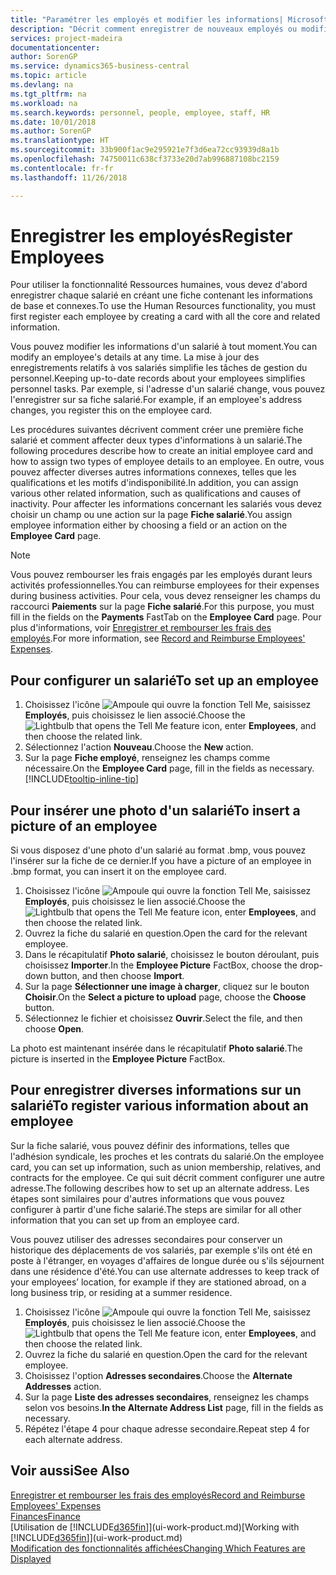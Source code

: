 ```yaml
---
title: "Paramétrer les employés et modifier les informations| Microsoft Docs"
description: "Décrit comment enregistrer de nouveaux employés ou modifier les informations concernant ceux existants."
services: project-madeira
documentationcenter: 
author: SorenGP
ms.service: dynamics365-business-central
ms.topic: article
ms.devlang: na
ms.tgt_pltfrm: na
ms.workload: na
ms.search.keywords: personnel, people, employee, staff, HR
ms.date: 10/01/2018
ms.author: SorenGP
ms.translationtype: HT
ms.sourcegitcommit: 33b900f1ac9e295921e7f3d6ea72cc93939d8a1b
ms.openlocfilehash: 74750011c638cf3733e20d7ab996887108bc2159
ms.contentlocale: fr-fr
ms.lasthandoff: 11/26/2018

---
```

# <a name="register-employees"></a><span data-ttu-id="ac987-103">Enregistrer les employés</span><span class="sxs-lookup"><span data-stu-id="ac987-103">Register Employees</span></span>
<span data-ttu-id="ac987-104">Pour utiliser la fonctionnalité Ressources humaines, vous devez d'abord enregistrer chaque salarié en créant une fiche contenant les informations de base et connexes.</span><span class="sxs-lookup"><span data-stu-id="ac987-104">To use the Human Resources functionality, you must first register each employee by creating a card with all the core and related information.</span></span>

<span data-ttu-id="ac987-105">Vous pouvez modifier les informations d'un salarié à tout moment.</span><span class="sxs-lookup"><span data-stu-id="ac987-105">You can modify an employee's details at any time.</span></span> <span data-ttu-id="ac987-106">La mise à jour des enregistrements relatifs à vos salariés simplifie les tâches de gestion du personnel.</span><span class="sxs-lookup"><span data-stu-id="ac987-106">Keeping up-to-date records about your employees simplifies personnel tasks.</span></span> <span data-ttu-id="ac987-107">Par exemple, si l'adresse d'un salarié change, vous pouvez l'enregistrer sur sa fiche salarié.</span><span class="sxs-lookup"><span data-stu-id="ac987-107">For example, if an employee's address changes, you register this on the employee card.</span></span>

<span data-ttu-id="ac987-108">Les procédures suivantes décrivent comment créer une première fiche salarié et comment affecter deux types d'informations à un salarié.</span><span class="sxs-lookup"><span data-stu-id="ac987-108">The following procedures describe how to create an initial employee card and how to assign two types of employee details to an employee.</span></span> <span data-ttu-id="ac987-109">En outre, vous pouvez affecter diverses autres informations connexes, telles que les qualifications et les motifs d'indisponibilité.</span><span class="sxs-lookup"><span data-stu-id="ac987-109">In addition, you can assign various other related information, such as qualifications and causes of inactivity.</span></span> <span data-ttu-id="ac987-110">Pour affecter les informations concernant les salariés vous devez choisir un champ ou une action sur la page **Fiche salarié**.</span><span class="sxs-lookup"><span data-stu-id="ac987-110">You assign employee information either by choosing a field or an action on the **Employee Card** page.</span></span>

> [!NOTE]  
> <span data-ttu-id="ac987-111">Vous pouvez rembourser les frais engagés par les employés durant leurs activités professionnelles.</span><span class="sxs-lookup"><span data-stu-id="ac987-111">You can reimburse employees for their expenses during business activities.</span></span> <span data-ttu-id="ac987-112">Pour cela, vous devez renseigner les champs du raccourci **Paiements** sur la page **Fiche salarié**.</span><span class="sxs-lookup"><span data-stu-id="ac987-112">For this purpose, you must fill in the fields on the **Payments** FastTab on the **Employee Card** page.</span></span> <span data-ttu-id="ac987-113">Pour plus d'informations, voir [Enregistrer et rembourser les frais des employés](finance-how-record-reimburse-employee-expenses.md).</span><span class="sxs-lookup"><span data-stu-id="ac987-113">For more information, see [Record and Reimburse Employees' Expenses](finance-how-record-reimburse-employee-expenses.md).</span></span>

## <a name="to-set-up-an-employee"></a><span data-ttu-id="ac987-114">Pour configurer un salarié</span><span class="sxs-lookup"><span data-stu-id="ac987-114">To set up an employee</span></span>
1. <span data-ttu-id="ac987-115">Choisissez l'icône ![Ampoule qui ouvre la fonction Tell Me](media/ui-search/search_small.png "Dites-moi ce que vous voulez faire"), saisissez **Employés**, puis choisissez le lien associé.</span><span class="sxs-lookup"><span data-stu-id="ac987-115">Choose the ![Lightbulb that opens the Tell Me feature](media/ui-search/search_small.png "Tell me what you want to do") icon, enter **Employees**, and then choose the related link.</span></span>
2. <span data-ttu-id="ac987-116">Sélectionnez l'action **Nouveau**.</span><span class="sxs-lookup"><span data-stu-id="ac987-116">Choose the **New** action.</span></span>
3. <span data-ttu-id="ac987-117">Sur la page **Fiche employé**, renseignez les champs comme nécessaire.</span><span class="sxs-lookup"><span data-stu-id="ac987-117">On the **Employee Card** page, fill in the fields as necessary.</span></span> [!INCLUDE[tooltip-inline-tip](includes/tooltip-inline-tip_md.md)]

## <a name="to-insert-a-picture-of-an-employee"></a><span data-ttu-id="ac987-118">Pour insérer une photo d'un salarié</span><span class="sxs-lookup"><span data-stu-id="ac987-118">To insert a picture of an employee</span></span>
<span data-ttu-id="ac987-119">Si vous disposez d'une photo d'un salarié au format .bmp, vous pouvez l'insérer sur la fiche de ce dernier.</span><span class="sxs-lookup"><span data-stu-id="ac987-119">If you have a picture of an employee in .bmp format, you can insert it on the employee card.</span></span>

1. <span data-ttu-id="ac987-120">Choisissez l'icône ![Ampoule qui ouvre la fonction Tell Me](media/ui-search/search_small.png "Dites-moi ce que vous voulez faire"), saisissez **Employés**, puis choisissez le lien associé.</span><span class="sxs-lookup"><span data-stu-id="ac987-120">Choose the ![Lightbulb that opens the Tell Me feature](media/ui-search/search_small.png "Tell me what you want to do") icon, enter **Employees**, and then choose the related link.</span></span>
2. <span data-ttu-id="ac987-121">Ouvrez la fiche du salarié en question.</span><span class="sxs-lookup"><span data-stu-id="ac987-121">Open the card for the relevant employee.</span></span>
3. <span data-ttu-id="ac987-122">Dans le récapitulatif **Photo salarié**, choisissez le bouton déroulant, puis choisissez **Importer**.</span><span class="sxs-lookup"><span data-stu-id="ac987-122">In the **Employee Picture** FactBox, choose the drop-down button, and then choose **Import**.</span></span>
4. <span data-ttu-id="ac987-123">Sur la page **Sélectionner une image à charger**, cliquez sur le bouton **Choisir**.</span><span class="sxs-lookup"><span data-stu-id="ac987-123">On the **Select a picture to upload** page, choose the **Choose** button.</span></span>
5. <span data-ttu-id="ac987-124">Sélectionnez le fichier et choisissez **Ouvrir**.</span><span class="sxs-lookup"><span data-stu-id="ac987-124">Select the file, and then choose **Open**.</span></span>

<span data-ttu-id="ac987-125">La photo est maintenant insérée dans le récapitulatif **Photo salarié**.</span><span class="sxs-lookup"><span data-stu-id="ac987-125">The picture is inserted in the **Employee Picture** FactBox.</span></span>

## <a name="to-register-various-information-about-an-employee"></a><span data-ttu-id="ac987-126">Pour enregistrer diverses informations sur un salarié</span><span class="sxs-lookup"><span data-stu-id="ac987-126">To register various information about an employee</span></span>
<span data-ttu-id="ac987-127">Sur la fiche salarié, vous pouvez définir des informations, telles que l'adhésion syndicale, les proches et les contrats du salarié.</span><span class="sxs-lookup"><span data-stu-id="ac987-127">On the employee card, you can set up information, such as union membership, relatives, and contracts for the employee.</span></span> <span data-ttu-id="ac987-128">Ce qui suit décrit comment configurer une autre adresse.</span><span class="sxs-lookup"><span data-stu-id="ac987-128">The following describes how to set up an alternate address.</span></span> <span data-ttu-id="ac987-129">Les étapes sont similaires pour d'autres informations que vous pouvez configurer à partir d'une fiche salarié.</span><span class="sxs-lookup"><span data-stu-id="ac987-129">The steps are similar for all other information that you can set up from an employee card.</span></span>

<span data-ttu-id="ac987-130">Vous pouvez utiliser des adresses secondaires pour conserver un historique des déplacements de vos salariés, par exemple s'ils ont été en poste à l'étranger, en voyages d'affaires de longue durée ou s'ils séjournent dans une résidence d'été.</span><span class="sxs-lookup"><span data-stu-id="ac987-130">You can use alternate addresses to keep track of your employees’ location, for example if they are stationed abroad, on a long business trip, or residing at a summer residence.</span></span>

1. <span data-ttu-id="ac987-131">Choisissez l'icône ![Ampoule qui ouvre la fonction Tell Me](media/ui-search/search_small.png "Dites-moi ce que vous voulez faire"), saisissez **Employés**, puis choisissez le lien associé.</span><span class="sxs-lookup"><span data-stu-id="ac987-131">Choose the ![Lightbulb that opens the Tell Me feature](media/ui-search/search_small.png "Tell me what you want to do") icon, enter **Employees**, and then choose the related link.</span></span>
2. <span data-ttu-id="ac987-132">Ouvrez la fiche du salarié en question.</span><span class="sxs-lookup"><span data-stu-id="ac987-132">Open the card for the relevant employee.</span></span>
3. <span data-ttu-id="ac987-133">Choisissez l'option **Adresses secondaires**.</span><span class="sxs-lookup"><span data-stu-id="ac987-133">Choose the **Alternate Addresses** action.</span></span>
4. <span data-ttu-id="ac987-134">Sur la page **Liste des adresses secondaires**, renseignez les champs selon vos besoins.</span><span class="sxs-lookup"><span data-stu-id="ac987-134">**In the Alternate Address List** page, fill in the fields as necessary.</span></span>
5. <span data-ttu-id="ac987-135">Répétez l'étape 4 pour chaque adresse secondaire.</span><span class="sxs-lookup"><span data-stu-id="ac987-135">Repeat step 4 for each alternate address.</span></span>

## <a name="see-also"></a><span data-ttu-id="ac987-136">Voir aussi</span><span class="sxs-lookup"><span data-stu-id="ac987-136">See Also</span></span>
[<span data-ttu-id="ac987-137">Enregistrer et rembourser les frais des employés</span><span class="sxs-lookup"><span data-stu-id="ac987-137">Record and Reimburse Employees' Expenses</span></span>](finance-how-record-reimburse-employee-expenses.md)  
[<span data-ttu-id="ac987-138">Finances</span><span class="sxs-lookup"><span data-stu-id="ac987-138">Finance</span></span>](finance.md)  
<span data-ttu-id="ac987-139">[Utilisation de [!INCLUDE[d365fin](includes/d365fin_md.md)]](ui-work-product.md)</span><span class="sxs-lookup"><span data-stu-id="ac987-139">[Working with [!INCLUDE[d365fin](includes/d365fin_md.md)]](ui-work-product.md)</span></span>  
[<span data-ttu-id="ac987-140">Modification des fonctionnalités affichées</span><span class="sxs-lookup"><span data-stu-id="ac987-140">Changing Which Features are Displayed</span></span>](ui-experiences.md)

